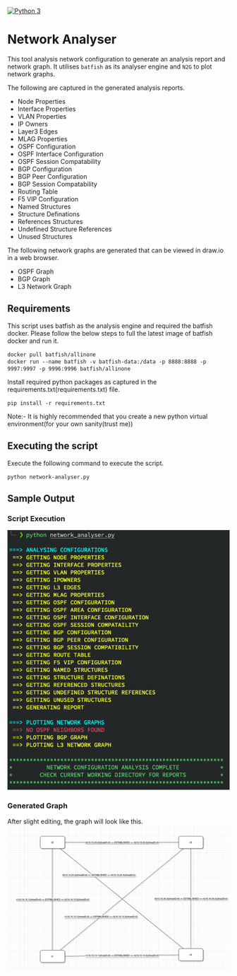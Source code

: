 [![Python 3](https://img.shields.io/badge/python-3.6%20%7C%203.7%20%7C%203.8-blue)](https://www.python.org/downloads/)

# Network Analyser
This tool analysis network configuration to generate an analysis report and network graph.
It utilises `batfish` as its analyser engine and `N2G` to plot network graphs.

The following are captured in the generated analysis reports.
- Node Properties
- Interface Properties
- VLAN Properties
- IP Owners
- Layer3 Edges
- MLAG Properties
- OSPF Configuration
- OSPF Interface Configuration
- OSPF Session Compatability
- BGP Configuration
- BGP Peer Configuration
- BGP Session Compatability
- Routing Table
- F5 VIP Configuration
- Named Structures
- Structure Definations
- References Structures
- Undefined Structure References
- Unused Structures

The following network graphs are generated that can be viewed in draw.io in a web browser.
- OSPF Graph
- BGP Graph
- L3 Network Graph

## Requirements
This script uses batfish as the analysis engine and required the batfish docker.
Please follow the below steps to full the latest image of batfish docker and run it.

```
docker pull batfish/allinone
docker run --name batfish -v batfish-data:/data -p 8888:8888 -p 9997:9997 -p 9996:9996 batfish/allinone
```

Install required python packages as captured in the requirements.txt(requirements.txt) file.
```
pip install -r requirements.txt
```
Note:- It is highly recommended that you create a new python virtual environment(for your own sanity(trust me)) 

## Executing the script
Execute the following command to execute the script.
```
python network-analyser.py
```

## Sample Output

### Script Execution
![alt text](images/script_execution.png)

### Generated Graph
After slight editing, the graph will look like this.
![alt text](images/generated_graph.png)